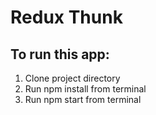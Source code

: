 # Redux Thunk

## To run this app:
1. Clone project directory
2. Run npm install from terminal
3. Run npm start from terminal